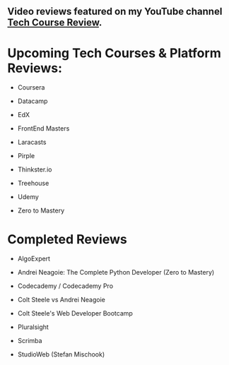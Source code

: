 ## Video reviews featured on my YouTube channel [Tech Course Review](https://www.youtube.com/techcoursereview).

# Upcoming Tech Courses & Platform Reviews:

- Coursera

- Datacamp

- EdX

- FrontEnd Masters

- Laracasts

- Pirple

- Thinkster.io 

- Treehouse

- Udemy

- Zero to Mastery


# Completed Reviews

- AlgoExpert

- Andrei Neagoie: The Complete Python Developer (Zero to Mastery)

- Codecademy / Codecademy Pro

- Colt Steele vs Andrei Neagoie

- Colt Steele's Web Developer Bootcamp

- Pluralsight

- Scrimba

- StudioWeb (Stefan Mischook)

